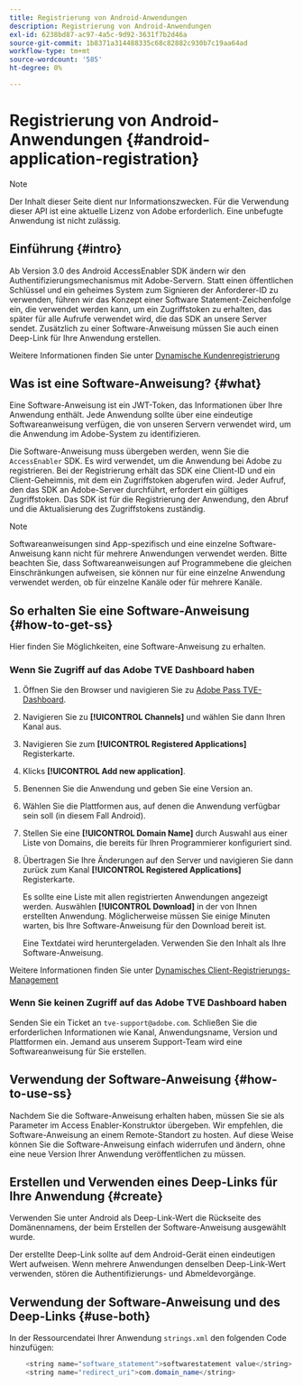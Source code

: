 ```yaml
---
title: Registrierung von Android-Anwendungen
description: Registrierung von Android-Anwendungen
exl-id: 6238bd87-ac97-4a5c-9d92-3631f7b2d46a
source-git-commit: 1b8371a314488335c68c82882c930b7c19aa64ad
workflow-type: tm+mt
source-wordcount: '585'
ht-degree: 0%

---
```


# Registrierung von Android-Anwendungen {#android-application-registration}

>[!NOTE]
>
>Der Inhalt dieser Seite dient nur Informationszwecken. Für die Verwendung dieser API ist eine aktuelle Lizenz von Adobe erforderlich. Eine unbefugte Anwendung ist nicht zulässig.

## Einführung {#intro}

Ab Version 3.0 des Android AccessEnabler SDK ändern wir den Authentifizierungsmechanismus mit Adobe-Servern. Statt einen öffentlichen Schlüssel und ein geheimes System zum Signieren der Anforderer-ID zu verwenden, führen wir das Konzept einer Software Statement-Zeichenfolge ein, die verwendet werden kann, um ein Zugriffstoken zu erhalten, das später für alle Aufrufe verwendet wird, die das SDK an unsere Server sendet. Zusätzlich zu einer Software-Anweisung müssen Sie auch einen Deep-Link für Ihre Anwendung erstellen.

Weitere Informationen finden Sie unter [Dynamische Kundenregistrierung](/help/authentication/dynamic-client-registration.md)

## Was ist eine Software-Anweisung? {#what}

Eine Software-Anweisung ist ein JWT-Token, das Informationen über Ihre Anwendung enthält. Jede Anwendung sollte über eine eindeutige Softwareanweisung verfügen, die von unseren Servern verwendet wird, um die Anwendung im Adobe-System zu identifizieren.

Die Software-Anweisung muss übergeben werden, wenn Sie die `AccessEnabler` SDK. Es wird verwendet, um die Anwendung bei Adobe zu registrieren. Bei der Registrierung erhält das SDK eine Client-ID und ein Client-Geheimnis, mit dem ein Zugriffstoken abgerufen wird. Jeder Aufruf, den das SDK an Adobe-Server durchführt, erfordert ein gültiges Zugriffstoken. Das SDK ist für die Registrierung der Anwendung, den Abruf und die Aktualisierung des Zugriffstokens zuständig.

>[!NOTE]
>
>Softwareanweisungen sind App-spezifisch und eine einzelne Software-Anweisung kann nicht für mehrere Anwendungen verwendet werden. Bitte beachten Sie, dass Softwareanweisungen auf Programmebene die gleichen Einschränkungen aufweisen, sie können nur für eine einzelne Anwendung verwendet werden, ob für einzelne Kanäle oder für mehrere Kanäle.

## So erhalten Sie eine Software-Anweisung {#how-to-get-ss}

Hier finden Sie Möglichkeiten, eine Software-Anweisung zu erhalten.

### Wenn Sie Zugriff auf das Adobe TVE Dashboard haben

1. Öffnen Sie den Browser und navigieren Sie zu [Adobe Pass TVE-Dashboard](https://console.auth.adobe.com).

1. Navigieren Sie zu **[!UICONTROL Channels]** und wählen Sie dann Ihren Kanal aus.

1. Navigieren Sie zum **[!UICONTROL Registered Applications]** Registerkarte.

1. Klicks **[!UICONTROL Add new application]**.

1. Benennen Sie die Anwendung und geben Sie eine Version an.

1. Wählen Sie die Plattformen aus, auf denen die Anwendung verfügbar sein soll (in diesem Fall Android).

1. Stellen Sie eine **[!UICONTROL Domain Name]** durch Auswahl aus einer Liste von Domains, die bereits für Ihren Programmierer konfiguriert sind.

1. Übertragen Sie Ihre Änderungen auf den Server und navigieren Sie dann zurück zum Kanal **[!UICONTROL Registered Applications]** Registerkarte.

   Es sollte eine Liste mit allen registrierten Anwendungen angezeigt werden. Auswählen **[!UICONTROL Download]** in der von Ihnen erstellten Anwendung. Möglicherweise müssen Sie einige Minuten warten, bis Ihre Software-Anweisung für den Download bereit ist.

   Eine Textdatei wird heruntergeladen. Verwenden Sie den Inhalt als Ihre Software-Anweisung.

Weitere Informationen finden Sie unter [Dynamisches Client-Registrierungs-Management](/help/authentication/dynamic-client-registration-management.md)

### Wenn Sie keinen Zugriff auf das Adobe TVE Dashboard haben

Senden Sie ein Ticket an `tve-support@adobe.com`. Schließen Sie die erforderlichen Informationen wie Kanal, Anwendungsname, Version und Plattformen ein. Jemand aus unserem Support-Team wird eine Softwareanweisung für Sie erstellen.

## Verwendung der Software-Anweisung {#how-to-use-ss}

Nachdem Sie die Software-Anweisung erhalten haben, müssen Sie sie als Parameter im Access Enabler-Konstruktor übergeben. Wir empfehlen, die Software-Anweisung an einem Remote-Standort zu hosten. Auf diese Weise können Sie die Software-Anweisung einfach widerrufen und ändern, ohne eine neue Version Ihrer Anwendung veröffentlichen zu müssen.

## Erstellen und Verwenden eines Deep-Links für Ihre Anwendung {#create}

Verwenden Sie unter Android als Deep-Link-Wert die Rückseite des Domänennamens, der beim Erstellen der Software-Anweisung ausgewählt wurde.

Der erstellte Deep-Link sollte auf dem Android-Gerät einen eindeutigen Wert aufweisen. Wenn mehrere Anwendungen denselben Deep-Link-Wert verwenden, stören die Authentifizierungs- und Abmeldevorgänge.

## Verwendung der Software-Anweisung und des Deep-Links {#use-both}

In der Ressourcendatei Ihrer Anwendung `strings.xml` den folgenden Code hinzufügen:

```JAVA
    <string name="software_statement">softwarestatement value</string>
    <string name="redirect_uri">com.domain_name</string>
```
